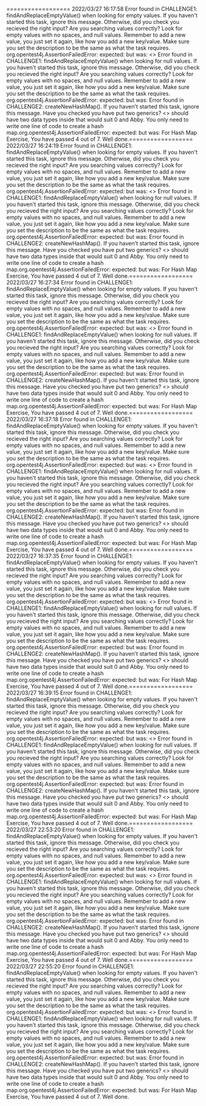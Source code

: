 ==================
2022/03/27 16:17:58 
Error found in CHALLENGE1: findAndReplaceEmptyValue() when looking for empty values. If you haven't started this task, ignore this message. 
   Otherwise, did you check you recieved the right input? Are you searching values correctly? 
   Look for empty values with no spaces, and null values. Remember to add a new value, you just set it again, like how you add a new key/value. 
   Make sure you set the description to be the same as what the task requires. 
org.opentest4j.AssertionFailedError: expected: <Unknown Description> but was: <>
Error found in CHALLENGE1: findAndReplaceEmptyValue() when looking for null values. If you haven't started this task, ignore this message. 
   Otherwise, did you check you recieved the right input? Are you searching values correctly? 
   Look for empty values with no spaces, and null values. Remember to add a new value, you just set it again, like how you add a new key/value. 
   Make sure you set the description to be the same as what the task requires. 
org.opentest4j.AssertionFailedError: expected: <Unknown Description> but was: <null>
Error found in CHALLENGE2: createNewHashMap(). If you haven't started this task, ignore this message. 
   Have you checked you have put two generics? 
   <> should have two data types inside that would suit 0 and Abby. 
   You only need to write one line of code to create a hash map.org.opentest4j.AssertionFailedError: expected: <Abby> but was: <null>
For Hash Map Exercise, You have passed 4 out of 7. Well done.==================
2022/03/27 16:24:19 
Error found in CHALLENGE1: findAndReplaceEmptyValue() when looking for empty values. If you haven't started this task, ignore this message. 
   Otherwise, did you check you recieved the right input? Are you searching values correctly? 
   Look for empty values with no spaces, and null values. Remember to add a new value, you just set it again, like how you add a new key/value. 
   Make sure you set the description to be the same as what the task requires. 
org.opentest4j.AssertionFailedError: expected: <Unknown Description> but was: <>
Error found in CHALLENGE1: findAndReplaceEmptyValue() when looking for null values. If you haven't started this task, ignore this message. 
   Otherwise, did you check you recieved the right input? Are you searching values correctly? 
   Look for empty values with no spaces, and null values. Remember to add a new value, you just set it again, like how you add a new key/value. 
   Make sure you set the description to be the same as what the task requires. 
org.opentest4j.AssertionFailedError: expected: <Unknown Description> but was: <null>
Error found in CHALLENGE2: createNewHashMap(). If you haven't started this task, ignore this message. 
   Have you checked you have put two generics? 
   <> should have two data types inside that would suit 0 and Abby. 
   You only need to write one line of code to create a hash map.org.opentest4j.AssertionFailedError: expected: <Abby> but was: <null>
For Hash Map Exercise, You have passed 4 out of 7. Well done.==================
2022/03/27 16:27:34 
Error found in CHALLENGE1: findAndReplaceEmptyValue() when looking for empty values. If you haven't started this task, ignore this message. 
   Otherwise, did you check you recieved the right input? Are you searching values correctly? 
   Look for empty values with no spaces, and null values. Remember to add a new value, you just set it again, like how you add a new key/value. 
   Make sure you set the description to be the same as what the task requires. 
org.opentest4j.AssertionFailedError: expected: <Unknown Description> but was: <>
Error found in CHALLENGE1: findAndReplaceEmptyValue() when looking for null values. If you haven't started this task, ignore this message. 
   Otherwise, did you check you recieved the right input? Are you searching values correctly? 
   Look for empty values with no spaces, and null values. Remember to add a new value, you just set it again, like how you add a new key/value. 
   Make sure you set the description to be the same as what the task requires. 
org.opentest4j.AssertionFailedError: expected: <Unknown Description> but was: <null>
Error found in CHALLENGE2: createNewHashMap(). If you haven't started this task, ignore this message. 
   Have you checked you have put two generics? 
   <> should have two data types inside that would suit 0 and Abby. 
   You only need to write one line of code to create a hash map.org.opentest4j.AssertionFailedError: expected: <Abby> but was: <null>
For Hash Map Exercise, You have passed 4 out of 7. Well done.==================
2022/03/27 16:37:18 
Error found in CHALLENGE1: findAndReplaceEmptyValue() when looking for empty values. If you haven't started this task, ignore this message. 
   Otherwise, did you check you recieved the right input? Are you searching values correctly? 
   Look for empty values with no spaces, and null values. Remember to add a new value, you just set it again, like how you add a new key/value. 
   Make sure you set the description to be the same as what the task requires. 
org.opentest4j.AssertionFailedError: expected: <Unknown Description> but was: <>
Error found in CHALLENGE1: findAndReplaceEmptyValue() when looking for null values. If you haven't started this task, ignore this message. 
   Otherwise, did you check you recieved the right input? Are you searching values correctly? 
   Look for empty values with no spaces, and null values. Remember to add a new value, you just set it again, like how you add a new key/value. 
   Make sure you set the description to be the same as what the task requires. 
org.opentest4j.AssertionFailedError: expected: <Unknown Description> but was: <null>
Error found in CHALLENGE2: createNewHashMap(). If you haven't started this task, ignore this message. 
   Have you checked you have put two generics? 
   <> should have two data types inside that would suit 0 and Abby. 
   You only need to write one line of code to create a hash map.org.opentest4j.AssertionFailedError: expected: <Abby> but was: <null>
For Hash Map Exercise, You have passed 4 out of 7. Well done.==================
2022/03/27 16:37:35 
Error found in CHALLENGE1: findAndReplaceEmptyValue() when looking for empty values. If you haven't started this task, ignore this message. 
   Otherwise, did you check you recieved the right input? Are you searching values correctly? 
   Look for empty values with no spaces, and null values. Remember to add a new value, you just set it again, like how you add a new key/value. 
   Make sure you set the description to be the same as what the task requires. 
org.opentest4j.AssertionFailedError: expected: <Unknown Description> but was: <>
Error found in CHALLENGE1: findAndReplaceEmptyValue() when looking for null values. If you haven't started this task, ignore this message. 
   Otherwise, did you check you recieved the right input? Are you searching values correctly? 
   Look for empty values with no spaces, and null values. Remember to add a new value, you just set it again, like how you add a new key/value. 
   Make sure you set the description to be the same as what the task requires. 
org.opentest4j.AssertionFailedError: expected: <Unknown Description> but was: <null>
Error found in CHALLENGE2: createNewHashMap(). If you haven't started this task, ignore this message. 
   Have you checked you have put two generics? 
   <> should have two data types inside that would suit 0 and Abby. 
   You only need to write one line of code to create a hash map.org.opentest4j.AssertionFailedError: expected: <Abby> but was: <null>
For Hash Map Exercise, You have passed 4 out of 7. Well done.==================
2022/03/27 16:39:15 
Error found in CHALLENGE1: findAndReplaceEmptyValue() when looking for empty values. If you haven't started this task, ignore this message. 
   Otherwise, did you check you recieved the right input? Are you searching values correctly? 
   Look for empty values with no spaces, and null values. Remember to add a new value, you just set it again, like how you add a new key/value. 
   Make sure you set the description to be the same as what the task requires. 
org.opentest4j.AssertionFailedError: expected: <Unknown Description> but was: <>
Error found in CHALLENGE1: findAndReplaceEmptyValue() when looking for null values. If you haven't started this task, ignore this message. 
   Otherwise, did you check you recieved the right input? Are you searching values correctly? 
   Look for empty values with no spaces, and null values. Remember to add a new value, you just set it again, like how you add a new key/value. 
   Make sure you set the description to be the same as what the task requires. 
org.opentest4j.AssertionFailedError: expected: <Unknown Description> but was: <null>
Error found in CHALLENGE2: createNewHashMap(). If you haven't started this task, ignore this message. 
   Have you checked you have put two generics? 
   <> should have two data types inside that would suit 0 and Abby. 
   You only need to write one line of code to create a hash map.org.opentest4j.AssertionFailedError: expected: <Abby> but was: <null>
For Hash Map Exercise, You have passed 4 out of 7. Well done.==================
2022/03/27 22:53:20 
Error found in CHALLENGE1: findAndReplaceEmptyValue() when looking for empty values. If you haven't started this task, ignore this message. 
   Otherwise, did you check you recieved the right input? Are you searching values correctly? 
   Look for empty values with no spaces, and null values. Remember to add a new value, you just set it again, like how you add a new key/value. 
   Make sure you set the description to be the same as what the task requires. 
org.opentest4j.AssertionFailedError: expected: <Unknown Description> but was: <>
Error found in CHALLENGE1: findAndReplaceEmptyValue() when looking for null values. If you haven't started this task, ignore this message. 
   Otherwise, did you check you recieved the right input? Are you searching values correctly? 
   Look for empty values with no spaces, and null values. Remember to add a new value, you just set it again, like how you add a new key/value. 
   Make sure you set the description to be the same as what the task requires. 
org.opentest4j.AssertionFailedError: expected: <Unknown Description> but was: <null>
Error found in CHALLENGE2: createNewHashMap(). If you haven't started this task, ignore this message. 
   Have you checked you have put two generics? 
   <> should have two data types inside that would suit 0 and Abby. 
   You only need to write one line of code to create a hash map.org.opentest4j.AssertionFailedError: expected: <Abby> but was: <null>
For Hash Map Exercise, You have passed 4 out of 7. Well done.==================
2022/03/27 22:55:20 
Error found in CHALLENGE1: findAndReplaceEmptyValue() when looking for empty values. If you haven't started this task, ignore this message. 
   Otherwise, did you check you recieved the right input? Are you searching values correctly? 
   Look for empty values with no spaces, and null values. Remember to add a new value, you just set it again, like how you add a new key/value. 
   Make sure you set the description to be the same as what the task requires. 
org.opentest4j.AssertionFailedError: expected: <Unknown Description> but was: <>
Error found in CHALLENGE1: findAndReplaceEmptyValue() when looking for null values. If you haven't started this task, ignore this message. 
   Otherwise, did you check you recieved the right input? Are you searching values correctly? 
   Look for empty values with no spaces, and null values. Remember to add a new value, you just set it again, like how you add a new key/value. 
   Make sure you set the description to be the same as what the task requires. 
org.opentest4j.AssertionFailedError: expected: <Unknown Description> but was: <null>
Error found in CHALLENGE2: createNewHashMap(). If you haven't started this task, ignore this message. 
   Have you checked you have put two generics? 
   <> should have two data types inside that would suit 0 and Abby. 
   You only need to write one line of code to create a hash map.org.opentest4j.AssertionFailedError: expected: <Abby> but was: <null>
For Hash Map Exercise, You have passed 4 out of 7. Well done.